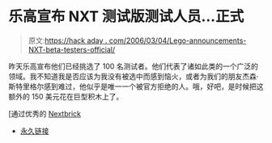 # 乐高宣布 NXT 测试版测试人员…正式

> 原文:[https://hack aday . com/2006/03/04/Lego-announcements-NXT-beta-testers-official/](https://hackaday.com/2006/03/04/lego-announces-nxt-beta-testers-officially/)

昨天乐高宣布他们已经挑选了 100 名测试者。他们代表了诸如此类的一个广泛的领域。我不知道我是否应该为我没有被选中而感到恼火，或者为我们的朋友杰森·斯特里格尔感到难过，他似乎是唯一一个被官方拒绝的人。哦，好吧，是时候把这额外的 150 美元花在巨型积木上了。

[通过优秀的 [Nextbrick](http://www.nextbrick.net/2006/03/100_mindstorms_nxt_beta_tester.html)

*   [永久链接](http://www.nextbrick.net/2006/03/100_mindstorms_nxt_beta_tester.html)